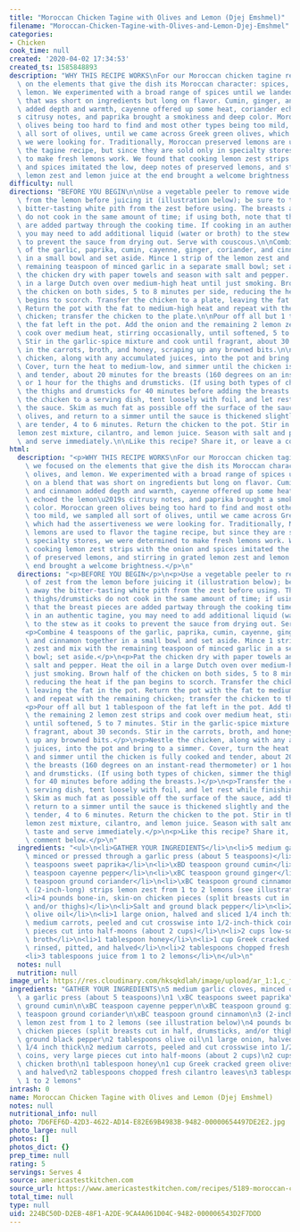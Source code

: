```yaml
---
title: "Moroccan Chicken Tagine with Olives and Lemon (Djej Emshmel)"
filename: "Moroccan-Chicken-Tagine-with-Olives-and-Lemon-Djej-Emshmel"
categories:
- Chicken
cook_time: null
created: '2020-04-02 17:34:53'
created_ts: 1585848893
description: "WHY THIS RECIPE WORKS\nFor our Moroccan chicken tagine recipe, we focused\
  \ on the elements that give the dish its Moroccan character: spices, olives, and\
  \ lemon. We experimented with a broad range of spices until we landed on a blend\
  \ that was short on ingredients but long on flavor. Cumin, ginger, and cinnamon\
  \ added depth and warmth, cayenne offered up some heat, coriander echoed the lemon\u2019\
  s citrusy notes, and paprika brought a smokiness and deep color. Moroccan green\
  \ olives being too hard to find and most other types being too mild, we sampled\
  \ all sort of olives, until we came across Greek green olives, which had the assertiveness\
  \ we were looking for. Traditionally, Moroccan preserved lemons are used to flavor\
  \ the tagine recipe, but since they are sold only in specialty stores, we were determined\
  \ to make fresh lemons work. We found that cooking lemon zest strips with the onion\
  \ and spices imitated the low, deep notes of preserved lemons, and stirring in grated\
  \ lemon zest and lemon juice at the end brought a welcome brightness. "
difficulty: null
directions: "BEFORE YOU BEGIN\n\nUse a vegetable peeler to remove wide strips of zest\
  \ from the lemon before juicing it (illustration below); be sure to trim away the\
  \ bitter-tasting white pith from the zest before using. The breasts and thighs/drumsticks\
  \ do not cook in the same amount of time; if using both, note that the breast pieces\
  \ are added partway through the cooking time. If cooking in an authentic tagine,\
  \ you may need to add additional liquid (water or broth) to the stew as it cooks\
  \ to prevent the sauce from drying out. Serve with couscous.\n\nCombine 4 teaspoons\
  \ of the garlic, paprika, cumin, cayenne, ginger, coriander, and cinnamon together\
  \ in a small bowl and set aside. Mince 1 strip of the lemon zest and mix with the\
  \ remaining teaspoon of minced garlic in a separate small bowl; set aside.\n\nPat\
  \ the chicken dry with paper towels and season with salt and pepper. Heat the oil\
  \ in a large Dutch oven over medium-high heat until just smoking. Brown half of\
  \ the chicken on both sides, 5 to 8 minutes per side, reducing the heat if the pan\
  \ begins to scorch. Transfer the chicken to a plate, leaving the fat in the pot.\
  \ Return the pot with the fat to medium-high heat and repeat with the remaining\
  \ chicken; transfer the chicken to the plate.\n\nPour off all but 1 tablespoon of\
  \ the fat left in the pot. Add the onion and the remaining 2 lemon zest strips and\
  \ cook over medium heat, stirring occasionally, until softened, 5 to 7 minutes.\
  \ Stir in the garlic-spice mixture and cook until fragrant, about 30 seconds. Stir\
  \ in the carrots, broth, and honey, scraping up any browned bits.\n\nNestle the\
  \ chicken, along with any accumulated juices, into the pot and bring to a simmer.\
  \ Cover, turn the heat to medium-low, and simmer until the chicken is fully cooked\
  \ and tender, about 20 minutes for the breasts (160 degrees on an instant-read thermometer)\
  \ or 1 hour for the thighs and drumsticks. (If using both types of chicken, simmer\
  \ the thighs and drumsticks for 40 minutes before adding the breasts.)\n\nTransfer\
  \ the chicken to a serving dish, tent loosely with foil, and let rest while finishing\
  \ the sauce. Skim as much fat as possible off the surface of the sauce, add the\
  \ olives, and return to a simmer until the sauce is thickened slightly and the carrots\
  \ are tender, 4 to 6 minutes. Return the chicken to the pot. Stir in the garlic\u2013\
  lemon zest mixture, cilantro, and lemon juice. Season with salt and pepper to taste\
  \ and serve immediately.\n\nLike this recipe? Share it, or leave a comment below."
html:
  description: "<p>WHY THIS RECIPE WORKS\nFor our Moroccan chicken tagine recipe,\
    \ we focused on the elements that give the dish its Moroccan character: spices,\
    \ olives, and lemon. We experimented with a broad range of spices until we landed\
    \ on a blend that was short on ingredients but long on flavor. Cumin, ginger,\
    \ and cinnamon added depth and warmth, cayenne offered up some heat, coriander\
    \ echoed the lemon\u2019s citrusy notes, and paprika brought a smokiness and deep\
    \ color. Moroccan green olives being too hard to find and most other types being\
    \ too mild, we sampled all sort of olives, until we came across Greek green olives,\
    \ which had the assertiveness we were looking for. Traditionally, Moroccan preserved\
    \ lemons are used to flavor the tagine recipe, but since they are sold only in\
    \ specialty stores, we were determined to make fresh lemons work. We found that\
    \ cooking lemon zest strips with the onion and spices imitated the low, deep notes\
    \ of preserved lemons, and stirring in grated lemon zest and lemon juice at the\
    \ end brought a welcome brightness.</p>\n"
  directions: "<p>BEFORE YOU BEGIN</p>\n<p>Use a vegetable peeler to remove wide strips\
    \ of zest from the lemon before juicing it (illustration below); be sure to trim\
    \ away the bitter-tasting white pith from the zest before using. The breasts and\
    \ thighs/drumsticks do not cook in the same amount of time; if using both, note\
    \ that the breast pieces are added partway through the cooking time. If cooking\
    \ in an authentic tagine, you may need to add additional liquid (water or broth)\
    \ to the stew as it cooks to prevent the sauce from drying out. Serve with couscous.</p>\n\
    <p>Combine 4 teaspoons of the garlic, paprika, cumin, cayenne, ginger, coriander,\
    \ and cinnamon together in a small bowl and set aside. Mince 1 strip of the lemon\
    \ zest and mix with the remaining teaspoon of minced garlic in a separate small\
    \ bowl; set aside.</p>\n<p>Pat the chicken dry with paper towels and season with\
    \ salt and pepper. Heat the oil in a large Dutch oven over medium-high heat until\
    \ just smoking. Brown half of the chicken on both sides, 5 to 8 minutes per side,\
    \ reducing the heat if the pan begins to scorch. Transfer the chicken to a plate,\
    \ leaving the fat in the pot. Return the pot with the fat to medium-high heat\
    \ and repeat with the remaining chicken; transfer the chicken to the plate.</p>\n\
    <p>Pour off all but 1 tablespoon of the fat left in the pot. Add the onion and\
    \ the remaining 2 lemon zest strips and cook over medium heat, stirring occasionally,\
    \ until softened, 5 to 7 minutes. Stir in the garlic-spice mixture and cook until\
    \ fragrant, about 30 seconds. Stir in the carrots, broth, and honey, scraping\
    \ up any browned bits.</p>\n<p>Nestle the chicken, along with any accumulated\
    \ juices, into the pot and bring to a simmer. Cover, turn the heat to medium-low,\
    \ and simmer until the chicken is fully cooked and tender, about 20 minutes for\
    \ the breasts (160 degrees on an instant-read thermometer) or 1 hour for the thighs\
    \ and drumsticks. (If using both types of chicken, simmer the thighs and drumsticks\
    \ for 40 minutes before adding the breasts.)</p>\n<p>Transfer the chicken to a\
    \ serving dish, tent loosely with foil, and let rest while finishing the sauce.\
    \ Skim as much fat as possible off the surface of the sauce, add the olives, and\
    \ return to a simmer until the sauce is thickened slightly and the carrots are\
    \ tender, 4 to 6 minutes. Return the chicken to the pot. Stir in the garlic\u2013\
    lemon zest mixture, cilantro, and lemon juice. Season with salt and pepper to\
    \ taste and serve immediately.</p>\n<p>Like this recipe? Share it, or leave a\
    \ comment below.</p>\n"
  ingredients: "<ul>\n<li>GATHER YOUR INGREDIENTS</li>\n<li>5 medium garlic cloves,\
    \ minced or pressed through a garlic press (about 5 teaspoons)</li>\n<li>1 \xBC\
    \ teaspoons sweet paprika</li>\n<li>\xBD teaspoon ground cumin</li>\n<li>\xBC\
    \ teaspoon cayenne pepper</li>\n<li>\xBC teaspoon ground ginger</li>\n<li>\xBC\
    \ teaspoon ground coriander</li>\n<li>\xBC teaspoon ground cinnamon</li>\n<li>3\
    \ (2-inch-long) strips lemon zest from 1 to 2 lemons (see illustration below)</li>\n\
    <li>4 pounds bone-in, skin-on chicken pieces (split breasts cut in half, drumsticks,\
    \ and/or thighs)</li>\n<li>Salt and ground black pepper</li>\n<li>2 tablespoons\
    \ olive oil</li>\n<li>1 large onion, halved and sliced 1/4 inch thick</li>\n<li>2\
    \ medium carrots, peeled and cut crosswise into 1/2-inch-thick coins, very large\
    \ pieces cut into half-moons (about 2 cups)</li>\n<li>2 cups low-sodium chicken\
    \ broth</li>\n<li>1 tablespoon honey</li>\n<li>1 cup Greek cracked green olives,\
    \ rinsed, pitted, and halved</li>\n<li>2 tablespoons chopped fresh cilantro leaves</li>\n\
    <li>3 tablespoons juice from 1 to 2 lemons</li>\n</ul>\n"
  notes: null
  nutrition: null
image_url: https://res.cloudinary.com/hksqkdlah/image/upload/ar_1:1,c_fill,dpr_2.0,f_auto,fl_lossy.progressive.strip_profile,g_faces:auto,q_auto:low,w_344/8112_sfs-chicken-tangine-with-olives-and-lemon-article
ingredients: "GATHER YOUR INGREDIENTS\n5 medium garlic cloves, minced or pressed through\
  \ a garlic press (about 5 teaspoons)\n1 \xBC teaspoons sweet paprika\n\xBD teaspoon\
  \ ground cumin\n\xBC teaspoon cayenne pepper\n\xBC teaspoon ground ginger\n\xBC\
  \ teaspoon ground coriander\n\xBC teaspoon ground cinnamon\n3 (2-inch-long) strips\
  \ lemon zest from 1 to 2 lemons (see illustration below)\n4 pounds bone-in, skin-on\
  \ chicken pieces (split breasts cut in half, drumsticks, and/or thighs)\nSalt and\
  \ ground black pepper\n2 tablespoons olive oil\n1 large onion, halved and sliced\
  \ 1/4 inch thick\n2 medium carrots, peeled and cut crosswise into 1/2-inch-thick\
  \ coins, very large pieces cut into half-moons (about 2 cups)\n2 cups low-sodium\
  \ chicken broth\n1 tablespoon honey\n1 cup Greek cracked green olives, rinsed, pitted,\
  \ and halved\n2 tablespoons chopped fresh cilantro leaves\n3 tablespoons juice from\
  \ 1 to 2 lemons"
intrash: 0
name: Moroccan Chicken Tagine with Olives and Lemon (Djej Emshmel)
notes: null
nutritional_info: null
photo: 7D6FEF6D-42D3-4622-AD14-E82E69B4983B-9482-00000654497DE2E2.jpg
photo_large: null
photos: []
photos_dict: {}
prep_time: null
rating: 5
servings: Serves 4
source: americastestkitchen.com
source_url: https://www.americastestkitchen.com/recipes/5189-moroccan-chicken-tagine-with-olives-and-lemon-djej-emshmel?incode=MCSBM00L0&ref=new_search_experience_52
total_time: null
type: null
uid: 224BC50D-D2EB-48F1-A2DE-9CA4A061D04C-9482-000006543D2F7DDD
---
```

